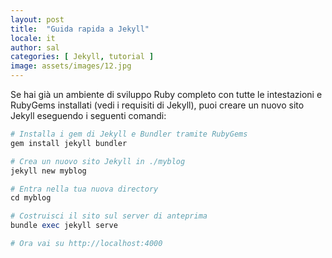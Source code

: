 ```yaml
---
layout: post
title:  "Guida rapida a Jekyll"
locale: it
author: sal
categories: [ Jekyll, tutorial ]
image: assets/images/12.jpg
---
```


Se hai già un ambiente di sviluppo Ruby completo con tutte le intestazioni e RubyGems installati (vedi i requisiti di Jekyll), puoi creare un nuovo sito Jekyll eseguendo i seguenti comandi:

```ruby
# Installa i gem di Jekyll e Bundler tramite RubyGems
gem install jekyll bundler

# Crea un nuovo sito Jekyll in ./myblog
jekyll new myblog

# Entra nella tua nuova directory
cd myblog

# Costruisci il sito sul server di anteprima
bundle exec jekyll serve

# Ora vai su http://localhost:4000
```